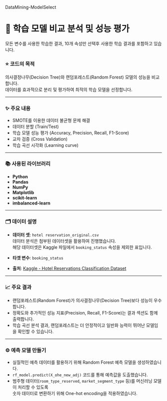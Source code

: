 DataMining-ModelSelect
# 🚀 학습 모델 비교 분석 및 성능 평가
모든 변수를 사용한 학습한 결과, 10개 속성만 선택후 사용한 학습 결과를 포함하고 있습니다.


### ⭐️ 코드의 목적
의사결정나무(Decision Tree)와 랜덤포레스트(Random Forest) 모델의 성능을 비교합니다.<br>
데이터를 효과적으로 분리 및 평가하여 최적의 학습 모델을 선정합니다.

---

### ✨ 주요 내용
- SMOTE를 이용한 데이터 불균형 문제 해결
- 데이터 분할 (Train/Test)
- 학습 모델 성능 평가 (Accuracy, Precision, Recall, F1-Score)
- 교차 검증 (Cross Validation)
- 학습 곡선 시각화 (Learning curve)

---

### 📚 사용된 라이브러리
- **Python**
- **Pandas**
- **NumPy**
- **Matplotlib**
- **scikit-learn**
- **imbalanced-learn**

---

### 🗂️ 데이터 설명
- **데이터 셋**: `hotel reservation_original.csv`<br>
데이터 분석은 첨부된 데이터셋을 활용하여 진행했습니다.<br>
해당 데이터셋은 Kaggle 파일에서 `booking_status` 속성을 제외한 표입니다.

- **타겟 변수**: `booking_status`
- **출처**: [Kaggle - Hotel Reservations Classification Dataset](https://www.kaggle.com/datasets/ahsan81/hotel-reservations-classification-dataset)

---

### 📈 주요 결과
- 랜덤포레스트(Random Forest)가 의사결정나무(Decision Tree)보다 성능이 우수합니다.
- 정확도와 추가적인 성능 지표(Precision, Recall, F1-Score)는 결과 섹션도 함께 출력합니다.
- 학습 곡선 분석 결과, 랜덤포레스트는 더 안정적이고 일반화 능력이 뛰어난 모델임을 확인할 수 있습니다.

---

### ⚙️ 예측 모델 만들기
- 실질적인 예측 데이터를 활용하기 위해 Random Forest 예측 모델을 생성하였습니다.
- `rf_model.predict(X_ohe_new_adj)` 코드를 통해 예측값을 도출했습니다.
- 범주형 데이터(`room_type_reserved`, `market_segment_type` 등)를 머신러닝 모델이 처리할 수 있도록<br>
숫자 데이터로 변환하기 위해 One-hot encoding을 적용하였습니다.



